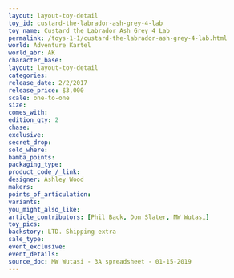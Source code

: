 ```yaml
---
layout: layout-toy-detail 
toy_id: custard-the-labrador-ash-grey-4-lab
toy_name: Custard the Labrador Ash Grey 4 Lab
permalink: /toys-1-1/custard-the-labrador-ash-grey-4-lab.html
world: Adventure Kartel
world_abr: AK
character_base: 
layout: layout-toy-detail
categories: 
release_date: 2/2/2017
release_price: $3,000 
scale: one-to-one
size: 
comes_with: 
edition_qty: 2
chase: 
exclusive: 
secret_drop: 
sold_where: 
bamba_points: 
packaging_type: 
product_code_/_link: 
designer: Ashley Wood
makers: 
points_of_articulation: 
variants: 
you_might_also_like: 
article_contributors: [Phil Back, Don Slater, MW Wutasi]
toy_pics: 
backstory: LTD. Shipping extra
sale_type: 
event_exclusive: 
event_details: 
source_doc: MW Wutasi - 3A spreadsheet - 01-15-2019
---
```

